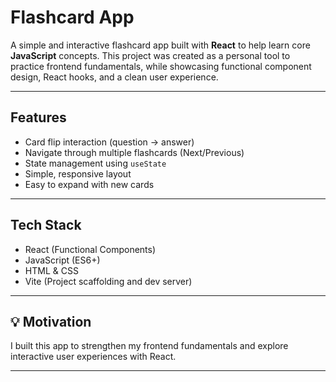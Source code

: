 # Flashcard App

A simple and interactive flashcard app built with **React** to help learn core **JavaScript** concepts. This project was created as a personal tool to practice frontend fundamentals, while showcasing functional component design, React hooks, and a clean user experience.

---

## Features

- Card flip interaction (question -> answer)
- Navigate through multiple flashcards (Next/Previous)
- State management using `useState`
- Simple, responsive layout
- Easy to expand with new cards

---

## Tech Stack

- React (Functional Components)
- JavaScript (ES6+)
- HTML & CSS
- Vite (Project scaffolding and dev server)

---
## 💡 Motivation

I built this app to strengthen my frontend fundamentals and explore interactive user experiences with React.

---

